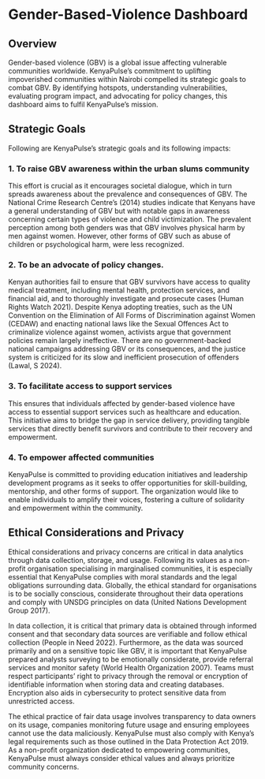 # Gender-Based-Violence Dashboard

## Overview

Gender-based violence (GBV) is a global issue affecting vulnerable communities worldwide. 
KenyaPulse’s commitment to uplifting impoverished communities within Nairobi compelled its
strategic goals to combat GBV. By identifying hotspots, understanding vulnerabilities, evaluating
program impact, and advocating for policy changes, this dashboard aims to fulfil KenyaPulse’s mission.

## Strategic Goals

Following are KenyaPulse’s strategic goals and its following impacts:

### 1. To raise GBV awareness within the urban slums community
This effort is crucial as it encourages societal dialogue, which in turn spreads awareness about the
prevalence and consequences of GBV. The National Crime Research Centre’s (2014) studies indicate
that Kenyans have a general understanding of GBV but with notable gaps in awareness concerning
certain types of violence and child victimization. The prevalent perception among both genders was
that GBV involves physical harm by men against women. However, other forms of GBV such as abuse
of children or psychological harm, were less recognized.

### 2. To be an advocate of policy changes.
Kenyan authorities fail to ensure that GBV survivors have access to quality medical treatment,
including mental health, protection services, and financial aid, and to thoroughly investigate and
prosecute cases (Human Rights Watch 2021). Despite Kenya adopting treaties, such as the UN
Convention on the Elimination of All Forms of Discrimination against Women (CEDAW) and enacting
national laws like the Sexual Offences Act to criminalize violence against women, activists argue that
government policies remain largely ineffective. There are no government-backed national campaigns
addressing GBV or its consequences, and the justice system is criticized for its slow and inefficient
prosecution of offenders (Lawal, S 2024).

### 3. To facilitate access to support services
This ensures that individuals affected by gender-based violence have access to essential support
services such as healthcare and education. This initiative aims to bridge the gap in service delivery,
providing tangible services that directly benefit survivors and contribute to their recovery and
empowerment.

### 4. To empower affected communities
KenyaPulse is committed to providing education initiatives and leadership development programs as
it seeks to offer opportunities for skill-building, mentorship, and other forms of support. The
organization would like to enable individuals to amplify their voices, fostering a culture of solidarity
and empowerment within the community.

## Ethical Considerations and Privacy

Ethical considerations and privacy concerns are critical in data analytics through data collection,
storage, and usage. Following its values as a non-profit organisation specialising in marginalised
communities, it is especially essential that KenyaPulse complies with moral standards and the legal
obligations surrounding data. Globally, the ethical standard for organisations is to be socially
conscious, considerate throughout their data operations and comply with UNSDG principles on data
(United Nations Development Group 2017). 

In data collection, it is critical that primary data is obtained through informed consent and that 
secondary data sources are verifiable and follow ethical collection
(People in Need 2022). Furthermore, as the data was sourced primarily and on a sensitive topic like
GBV, it is important that KenyaPulse prepared analysts surveying to be emotionally considerate,
provide referral services and monitor safety (World Health Organization 2007). Teams must respect
participants’ right to privacy through the removal or encryption of identifiable information when
storing data and creating databases. Encryption also aids in cybersecurity to protect sensitive data
from unrestricted access. 

The ethical practice of fair data usage involves transparency to data owners
on its usage, companies monitoring future usage and ensuring employees cannot use the data
maliciously. KenyaPulse must also comply with Kenya’s legal requirements such as those outlined in
the Data Protection Act 2019. As a non-profit organization dedicated to empowering communities,
KenyaPulse must always consider ethical values and always prioritize community concerns.
